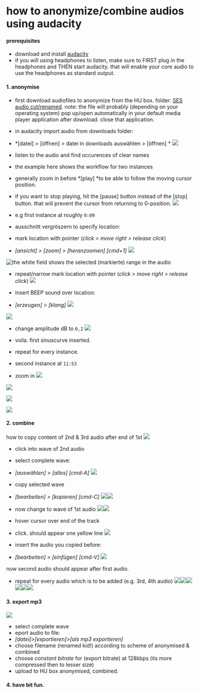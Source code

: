 # how to anonymize/combine audios using audacity
#### prerequisites
- download and install [audacity][1]
- if you will using headphones to listen, make sure to FIRST plug in the headphones and THEN start audacity. that will enable your core audio to use the headphones as standard output.
#### 1. anonymise
- first download audiofiles to anonymize from the HU box. folder: [SES audio cut/renamed][2]. note: the file will probably (depending on your operating system) pop up/open automatically in your default media player application after download. close that application.
- in audacity import audio from downloads folder:
- *[datei] \> [öffnen] \> datei in downloads auswählen \> [öffnen] *
![][image-1]

- listen to the audio and find occurences of clear names
- the example here shows the workflow for two instances
- generally zoom in before *[play] *to be able to follow the moving cursor position. 
- if you want to stop playing, hit the [pause] button instead of the [stop] button. that will prevent the cursor from returning to 0-position.
![][image-2]

- e.g first instance at roughly  `0:09`
- ausschnitt vergröszern to specify location:
- mark location with pointer (*click \> move right \> release click*)
- *[ansicht] \> [zoom] \> [heranzoomen] [cmd+1]*
![][image-3]

![the white field shows the selected (markierte) range in the audio][image-4]

- repeat/narrow mark location with pointer (*click \> move right \> release click*)
![][image-5]

- insert BEEP sound over location:
- *[erzeugen] \> [klang]*
![][image-6]

![][image-7]

- change amplitude dB to `0,2`
![][image-8]

- voila. first sinuscurve inserted.

- repeat for every instance.
- second instance at `11:53`
- zoom in
![][image-9]

![][image-10]

![][image-11]

![][image-12]

#### 2. combine
how to copy content of 2nd & 3rd audio after end of 1st
![][image-13]

- click into wave of 2nd audio
- select complete wave:
- *[auswählen] \> [alles] [cmd-A]*
![][image-14]

- copy selected wave
- *[bearbeiten] \> [kopieren] [cmd-C]*
![][image-15]![][image-16]

- now change to wave of 1st audio
![][image-17]![][image-18]

- hover cursor over end of the track
- click. should appear one yellow line
![][image-19]

- insert the audio you copied before:
- *[bearbeiten] \> [einfügen] [cmd-V]*
![][image-20]

now second audio should appear after first audio.
- repeat for every audio which is to be added (e.g. 3rd, 4th audio)
![][image-21]![][image-22]![][image-23]![][image-24]![][image-25]![][image-26]

#### 3. export mp3
![][image-27]

- select complete wave
- eport audio to file:
- *[datei]\>[exportieren]\>[als mp3 exportieren]*
- choose filename (renamed kid!) according to scheme of anonymised & combined
- choose *constant bitrate* for (export bitrate) at 128kbps (its more compressed then to lesser size)
- upload to HU box anonymised, combined.
#### 4. have bit fun.

[1]:	https://audacityteam.org
[2]:	https://box.hu-berlin.de/smart-link/04099902-f842-4a14-985c-5e9ec29d917a/

[image-1]:	https://ada-sub.dh-index.org/school/pr/2022-07-15/Bildschirmfoto%202022-07-13%20um%2020.47.01.png
[image-2]:	https://ada-sub.dh-index.org/school/pr/2022-07-15/Bildschirmfoto%202022-07-13%20um%2020.48.40.png
[image-3]:	https://ada-sub.dh-index.org/school/pr/2022-07-15/Bildschirmfoto%202022-07-13%20um%2020.48.40.png
[image-4]:	https://ada-sub.dh-index.org/school/pr/2022-07-15/Bildschirmfoto%202022-07-13%20um%2020.57.50.png
[image-5]:	https://ada-sub.dh-index.org/school/pr/2022-07-15/Bildschirmfoto%202022-07-13%20um%2020.58.25.png
[image-6]:	https://ada-sub.dh-index.org/school/pr/2022-07-15/Bildschirmfoto%202022-07-13%20um%2020.58.45.png
[image-7]:	https://ada-sub.dh-index.org/school/pr/2022-07-15/Bildschirmfoto%202022-07-13%20um%2020.59.35.png
[image-8]:	https://ada-sub.dh-index.org/school/pr/2022-07-15/Bildschirmfoto%202022-07-13%20um%2020.59.51.png
[image-9]:	https://ada-sub.dh-index.org/school/pr/2022-07-15/Bildschirmfoto%202022-07-13%20um%2021.03.20.png
[image-10]:	https://ada-sub.dh-index.org/school/pr/2022-07-15/Bildschirmfoto%202022-07-13%20um%2021.03.32.png
[image-11]:	https://ada-sub.dh-index.org/school/pr/2022-07-15/Bildschirmfoto%202022-07-13%20um%2021.03.42.png
[image-12]:	https://ada-sub.dh-index.org/school/pr/2022-07-15/Bildschirmfoto%202022-07-13%20um%2021.11.51.png
[image-13]:	https://ada-sub.dh-index.org/school/pr/2022-07-15/Bildschirmfoto%202022-07-13%20um%2021.14.12.png
[image-14]:	https://ada-sub.dh-index.org/school/pr/2022-07-15/Bildschirmfoto%202022-07-13%20um%2021.14.26.png
[image-15]:	https://ada-sub.dh-index.org/school/pr/2022-07-15/Bildschirmfoto%202022-07-13%20um%2021.14.42.png
[image-16]:	https://ada-sub.dh-index.org/school/pr/2022-07-15/Bildschirmfoto%202022-07-13%20um%2021.15.08.png
[image-17]:	https://ada-sub.dh-index.org/school/pr/2022-07-15/Bildschirmfoto%202022-07-13%20um%2021.15.34.png
[image-18]:	https://ada-sub.dh-index.org/school/pr/2022-07-15/Bildschirmfoto%202022-07-13%20um%2021.16.11.png
[image-19]:	https://ada-sub.dh-index.org/school/pr/2022-07-15/Bildschirmfoto%202022-07-13%20um%2021.16.43.png
[image-20]:	https://ada-sub.dh-index.org/school/pr/2022-07-15/Bildschirmfoto%202022-07-13%20um%2021.17.30.png
[image-21]:	https://ada-sub.dh-index.org/school/pr/2022-07-15/Bildschirmfoto%202022-07-13%20um%2021.18.41.png
[image-22]:	https://ada-sub.dh-index.org/school/pr/2022-07-15/Bildschirmfoto%202022-07-13%20um%2021.18.54.png
[image-23]:	https://ada-sub.dh-index.org/school/pr/2022-07-15/Bildschirmfoto%202022-07-13%20um%2021.19.07.png
[image-24]:	https://ada-sub.dh-index.org/school/pr/2022-07-15/Bildschirmfoto%202022-07-13%20um%2021.19.22.png
[image-25]:	https://ada-sub.dh-index.org/school/pr/2022-07-15/Bildschirmfoto%202022-07-13%20um%2021.20.19.png
[image-26]:	https://ada-sub.dh-index.org/school/pr/2022-07-15/Bildschirmfoto%202022-07-13%20um%2021.20.40.png
[image-27]:	https://ada-sub.dh-index.org/school/pr/2022-07-15/Bildschirmfoto%202022-07-13%20um%2021.21.33.png
